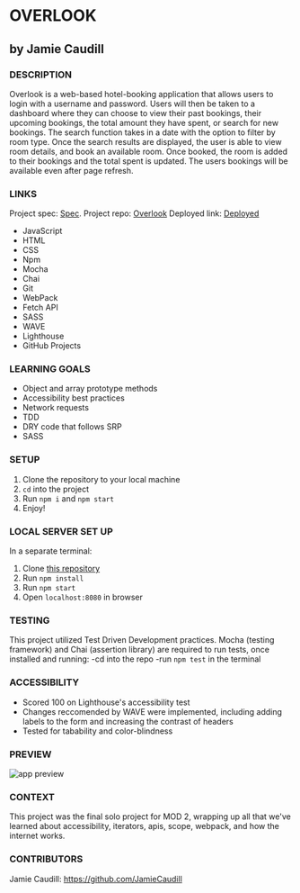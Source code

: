 # OVERLOOK

## by Jamie Caudill

### DESCRIPTION

Overlook is a web-based hotel-booking application that allows users to login with a username and password. Users will then be taken to a dashboard where they can choose to view their past bookings, their upcoming bookings, the total amount they have spent, or search for new bookings. The search function takes in a date with the option to filter by room type. Once the search results are displayed, the user is able to view room details, and book an available room. Once booked, the room is added to their bookings and the total spent is updated. The users bookings will be available even after page refresh.

### LINKS 

Project spec: [Spec](https://frontend.turing.edu/projects/overlook.html).
Project repo: [Overlook](https://github.com/JamieCaudill/Overlook)
Deployed link: [Deployed](https://jamiecaudill.github.io/Overlook/)

- JavaScript 
- HTML
- CSS 
- Npm
- Mocha 
- Chai
- Git 
- WebPack
- Fetch API
- SASS
- WAVE
- Lighthouse
- GitHub Projects

### LEARNING GOALS

- Object and array prototype methods
- Accessibility best practices
- Network requests
- TDD
- DRY code that follows SRP
- SASS

### SETUP

1. Clone the repository to your local machine
1. `cd` into the project
1. Run `npm i` and `npm start`
1. Enjoy!

### LOCAL SERVER SET UP 

In a separate terminal:
1. Clone [this repository](https://github.com/turingschool-examples/overlook-api) 
1. Run `npm install`
1. Run `npm start`
1. Open `localhost:8080` in browser

### TESTING

This project utilized Test Driven Development practices.
Mocha (testing framework) and Chai (assertion library) are required to run tests,
once installed and running: 
-cd into the repo
-run `npm test` in the terminal

### ACCESSIBILITY

- Scored 100 on Lighthouse's accessibility test
- Changes reccomended by WAVE were implemented, including adding labels to the form and increasing the contrast of headers
- Tested for tabability and color-blindness

### PREVIEW

![app preview](https://media.giphy.com/media/v1.Y2lkPTc5MGI3NjExNThhYmJkZTRjY2IzMTQzNWI5NGFkNjk4ZDQ0NTQyY2Q0YWE1NmYwNyZlcD12MV9pbnRlcm5hbF9naWZzX2dpZklkJmN0PWc/FUQ9wpu90OVzACbbb9/giphy.gif)

### CONTEXT

This project was the final solo project for MOD 2, wrapping up all that we've learned about accessibility, iterators, apis, scope, webpack, and how the internet works.

### CONTRIBUTORS

Jamie Caudill: https://github.com/JamieCaudill


